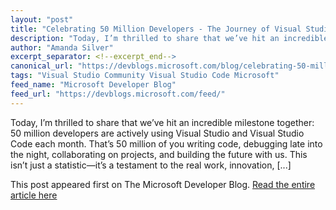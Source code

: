 ```yaml
---
layout: "post"
title: "Celebrating 50 Million Developers - The Journey of Visual Studio and Visual Studio Code"
description: "Today, I’m thrilled to share that we’ve hit an incredible milestone together - 50 million developers..."
author: "Amanda Silver"
excerpt_separator: <!--excerpt_end-->
canonical_url: "https://devblogs.microsoft.com/blog/celebrating-50-million-developers-the-journey-of-visual-studio-and-visual-studio-code"
tags: "Visual Studio Community Visual Studio Code Microsoft"
feed_name: "Microsoft Developer Blog"
feed_url: "https://devblogs.microsoft.com/feed/"
---
```


Today, I’m thrilled to share that we’ve hit an incredible milestone together: 50 million developers are actively using Visual Studio and Visual Studio Code each month. That’s 50 million of you writing code, debugging late into the night, collaborating on projects, and building the future with us. This isn’t just a statistic—it’s a testament to the real work, innovation, [...]<!--excerpt_end-->

This post appeared first on The Microsoft Developer Blog. [Read the entire article here](https://devblogs.microsoft.com/blog/celebrating-50-million-developers-the-journey-of-visual-studio-and-visual-studio-code)
